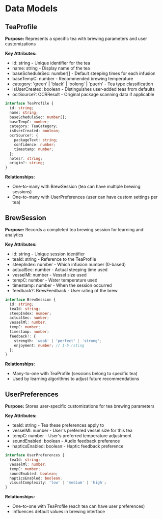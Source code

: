 # Data Models

## TeaProfile

**Purpose:** Represents a specific tea with brewing parameters and user customizations

**Key Attributes:**
- id: string - Unique identifier for the tea
- name: string - Display name of the tea  
- baseScheduleSec: number[] - Default steeping times for each infusion
- baseTempC: number - Recommended brewing temperature
- category: 'green' | 'black' | 'oolong' | 'puerh' - Tea type classification
- isUserCreated: boolean - Distinguishes user-added teas from defaults
- ocrSource?: OCRResult - Original package scanning data if applicable

```typescript
interface TeaProfile {
  id: string;
  name: string;
  baseScheduleSec: number[];
  baseTempC: number;
  category: TeaCategory;
  isUserCreated: boolean;
  ocrSource?: {
    packageText: string;
    confidence: number;
    timestamp: number;
  };
  notes?: string;
  origin?: string;
}
```

**Relationships:**
- One-to-many with BrewSession (tea can have multiple brewing sessions)
- One-to-many with UserPreferences (user can have custom settings per tea)

## BrewSession

**Purpose:** Records a completed tea brewing session for learning and analytics

**Key Attributes:**
- id: string - Unique session identifier
- teaId: string - Reference to the TeaProfile
- steepIndex: number - Which infusion number (0-based)
- actualSec: number - Actual steeping time used
- vesselMl: number - Vessel size used
- tempC: number - Water temperature used  
- timestamp: number - When the session occurred
- feedback?: BrewFeedback - User rating of the brew

```typescript
interface BrewSession {
  id: string;
  teaId: string;
  steepIndex: number;
  actualSec: number;
  vesselMl: number;
  tempC: number;
  timestamp: number;
  feedback?: {
    strength: 'weak' | 'perfect' | 'strong';
    enjoyment: number; // 1-5 rating
  };
}
```

**Relationships:**
- Many-to-one with TeaProfile (sessions belong to specific tea)
- Used by learning algorithms to adjust future recommendations

## UserPreferences

**Purpose:** Stores user-specific customizations for tea brewing parameters

**Key Attributes:**
- teaId: string - Tea these preferences apply to
- vesselMl: number - User's preferred vessel size for this tea
- tempC: number - User's preferred temperature adjustment
- soundEnabled: boolean - Audio feedback preference
- hapticsEnabled: boolean - Haptic feedback preference

```typescript
interface UserPreferences {
  teaId: string;
  vesselMl: number;
  tempC: number;
  soundEnabled: boolean;
  hapticsEnabled: boolean;
  visualComplexity: 'low' | 'medium' | 'high';
}
```

**Relationships:**
- One-to-one with TeaProfile (each tea can have user preferences)
- Influences default values in brewing interface
